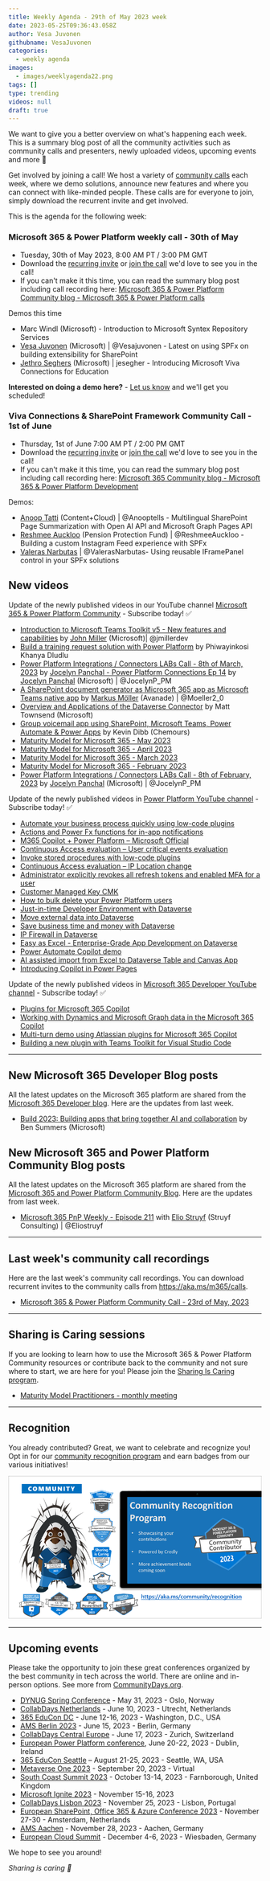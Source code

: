 ```yaml
---
title: Weekly Agenda - 29th of May 2023 week
date: 2023-05-25T09:36:43.058Z
author: Vesa Juvonen
githubname: VesaJuvonen
categories:
  - weekly agenda
images:
  - images/weeklyagenda22.png
tags: []
type: trending
videos: null
draft: true
---
```


We want to give you a better overview on what's happening each week. This is a summary blog post of all the community activities such as community calls and presenters, newly uploaded videos, upcoming events and more 🚀

Get involved by joining a call! We host a variety of [community calls](https://aka.ms/community/calls) each week, where we demo solutions, announce new features and where you can connect with like-minded people. These calls are for everyone to join, simply download the recurrent invite and get involved.

This is the agenda for the following week:

### Microsoft 365 & Power Platform weekly call - 30th of May

* Tuesday, 30th of May 2023, 8:00 AM PT / 3:00 PM GMT
* Download the [recurring invite](https://aka.ms/m365-dev-call) or [join the call](https://aka.ms/m365-dev-call-join) we'd love to see you in the call!
* If you can't make it this time, you can read the summary blog post including call recording here: [Microsoft 365 & Power Platform Community blog - Microsoft 365 & Power Platform calls](https://pnp.github.io/blog/categories/microsoft-365-platform-call/)

Demos this time

* Marc Windl (Microsoft) - Introduction to Microsoft Syntex Repository Services
* [Vesa Juvonen](https://twitter.com/vesajuvonen) (Microsoft) | @Vesajuvonen - Latest on using SPFx on building extensibility for SharePoint
* [Jethro Seghers](https://github.com/jesegher) (Microsoft) | jesegher - Introducing Microsoft Viva Connections for Education

**Interested on doing a demo here?** - [Let us know](https://aka.ms/community/request/demo) and we'll get you scheduled!

### Viva Connections & SharePoint Framework Community Call - 1st of June

* Thursday, 1st of June 7:00 AM PT / 2:00 PM GMT
* Download the [recurring invite](https://aka.ms/spdev-sig-call) or [join the call](https://aka.ms/spdev-sig-call-join) we'd love to see you in the call!
* If you can't make it this time, you can read the summary blog post including call recording here: [Microsoft 365 Community blog - Microsoft 365 & Power Platform Development](https://pnp.github.io/blog/categories/microsoft-365-and-power-platform-development-community-call/)

Demos: 

* [Anoop Tatti](https://twitter.com/anooptells) (Content+Cloud) | @Anooptells - Multilingual SharePoint Page Summarization with Open AI API and Microsoft Graph Pages API
* [Reshmee Auckloo](https://www.twitter.com/ReshmeeAuckloo) (Pension Protection Fund) | @ReshmeeAuckloo - Building a custom Instagram Feed experience with SPFx
* [Valeras Narbutas](https://twitter.com/ValerasNarbutas) | @ValerasNarbutas- Using reusable IFramePanel control in your SPFx solutions

## New videos 

Update of the newly published videos in our YouTube channel [Microsoft 365 & Power Platform Community](https://www.youtube.com/channel/UC_mKdhw-V6CeCM7gTo_Iy7w) - Subscribe today! ✅

* [Introduction to Microsoft Teams Toolkit v5 - New features and capabilities](https://www.youtube.com/watch?v=j_ixFGdNrRE) by [John Miller](https://twitter.com/jmillerdev)  (Microsoft)| @jmillerdev
* [Build a training request solution with Power Platform](https://www.youtube.com/watch?v=_zt_O2_JBDY) by Phiwayinkosi Khanya Dludlu
* [Power Platform Integrations / Connectors LABs Call - 8th of March, 2023](https://www.youtube.com/watch?v=cOlwOaAbD3s) by [Jocelyn Panchal - Power Platform Connections Ep 14](https://www.youtube.com/watch?v=zFFTeYiKFTw) by [Jocelyn Panchal](https://twitter.com/JocelynP_PM) (Microsoft) | @JocelynP_PM
* [A SharePoint document generator as Microsoft 365 app as Microsoft Teams native app](https://www.youtube.com/watch?v=1m5x55DCSNU) by [Markus Möller](https://twitter.com/Moeller2_0) (Avanade) | @Moeller2_0
* [Overview and Applications of the Dataverse Connector](https://www.youtube.com/watch?v=v-dOcyp4Bp8) by Matt Townsend (Microsoft) 
* [Group voicemail app using SharePoint, Microsoft Teams, Power Automate & Power Apps](https://www.youtube.com/watch?v=2yY3GQnzsQg) by Kevin Dibb (Chemours)
* [Maturity Model for Microsoft 365 - May 2023](https://www.youtube.com/watch?v=IqjPW4aJQIg)
* [Maturity Model for Microsoft 365 - April 2023](https://www.youtube.com/watch?v=k8clqL-_zpI)
* [Maturity Model for Microsoft 365 - March 2023](https://www.youtube.com/watch?v=81hOCBkdSog)
* [Maturity Model for Microsoft 365 - February 2023](https://www.youtube.com/watch?v=pdY88RproYg)
* [Power Platform Integrations / Connectors LABs Call - 8th of February, 2023](https://www.youtube.com/watch?v=BWNC-z4ViSg) by [Jocelyn Panchal](https://twitter.com/JocelynP_PM) (Microsoft) | @JocelynP_PM

Update of the newly published videos in [Power Platform YouTube channel](https://www.youtube.com/@mspowerplatform) - Subscribe today! ✅

* [Automate your business process quickly using low-code plugins](https://www.youtube.com/watch?v=Xtvtm69oKp4)
* [Actions and Power Fx functions for in-app notifications](https://www.youtube.com/watch?v=lhzsuNKTR8A)
* [M365 Copilot + Power Platform – Microsoft Official](https://www.youtube.com/watch?v=79BdhZBm5FY)
* [Continuous Access evaluation – User critical events evaluation](https://www.youtube.com/watch?v=miFZxDRA_Mw)
* [Invoke stored procedures with low-code plugins](https://www.youtube.com/watch?v=n9u5PAgOzjg)
* [Continuous Access evaluation – IP Location change](https://www.youtube.com/watch?v=BTE47l_426I)
* [Administrator explicitly revokes all refresh tokens and enabled MFA for a user](https://www.youtube.com/watch?v=SzwjDOxTEHo)
* [Customer Managed Key CMK](https://www.youtube.com/watch?v=GGki9kaiiUw)
* [How to bulk delete your Power Platform users](https://www.youtube.com/watch?v=qCnhN-4-oho)
* [Just-in-time Developer Environment with Dataverse](https://www.youtube.com/watch?v=ouDSYHQBTkI)
* [Move external data into Dataverse](https://www.youtube.com/watch?v=tUVoBjNL8qk)
* [Save business time and money with Dataverse](https://www.youtube.com/watch?v=ONs-po_DORg)
* [IP Firewall in Dataverse](https://www.youtube.com/watch?v=7AGkMy0Ep48)
* [Easy as Excel - Enterprise-Grade App Development on Dataverse](https://www.youtube.com/watch?v=1a49UONMjng)
* [Power Automate Copilot demo](https://www.youtube.com/watch?v=Xu-d3CuhCoc)
* [AI assisted import from Excel to Dataverse Table and Canvas App](https://www.youtube.com/watch?v=v6rkuVeE8wM)
* [Introducing Copilot in Power Pages](https://www.youtube.com/watch?v=oZvxjEoTIfU)


Update of the newly published videos in [Microsoft 365 Developer YouTube channel](https://www.youtube.com/@Microsoft365Developer) - Subscribe today! ✅

* [Plugins for Microsoft 365 Copilot](https://www.youtube.com/watch?v=kMXtwtdryKY)
* [Working with Dynamics and Microsoft Graph data in the Microsoft 365 Copilot](https://www.youtube.com/watch?v=pyOyO9JILxQ)
* [Multi-turn demo using Atlassian plugins for Microsoft 365 Copilot](https://www.youtube.com/watch?v=r-N54J7128Q)
* [Building a new plugin with Teams Toolkit for Visual Studio Code](https://www.youtube.com/watch?v=6ZNi1GDxvf0)

---

## New Microsoft 365 Developer Blog posts

All the latest updates on the Microsoft 365 platform are shared from the [Microsoft 365 Developer blog](https://devblogs.microsoft.com/microsoft365dev/). Here are the updates from last week.

* [Build 2023: Building apps that bring together AI and collaboration](https://devblogs.microsoft.com/microsoft365dev/build-2023-building-apps-that-bring-together-ai-and-collaboration/) by Ben Summers (Microsoft)



## New Microsoft 365 and Power Platform Community Blog posts

All the latest updates on the Microsoft 365 platform are shared from the [Microsoft 365 and Power Platform Community Blog](https://pnp.github.io/blog/). Here are the updates from last week.

* [Microsoft 365 PnP Weekly - Episode 211](https://pnp.github.io/blog/microsoft-365-pnp-weekly/episode-211/) with [Elio Struyf](https://twitter.com/eliostruyf) (Struyf Consulting) | @Eliostruyf

---

## Last week's community call recordings

Here are the last week's community call recordings. You can download recurrent invites to the community calls from https://aka.ms/m365/calls.

* [Microsoft 365 & Power Platform Community Call - 23rd of May, 2023](https://pnp.github.io/blog/microsoft-365-platform-community-call/2023-05-23/)

---

## Sharing is Caring sessions

If you are looking to learn how to use the Microsoft 365 & Power Platform Community resources or contribute back to the community and not sure where to start, we are here for you! Please join the [Sharing Is Caring program](https://pnp.github.io/sharing-is-caring/).

* [Maturity Model Practitioners - monthly meeting](https://aka.ms/mm4m365/invite)

---

## Recognition

You already contributed? Great, we want to celebrate and recognize you! Opt in for our [community recognition program](https://pnp.github.io/recognitionprogram/) and earn badges from our various initiatives! 

![together-221201.png](images/community-recognization-program.png)

---

## Upcoming events

Please take the opportunity to join these great conferences organized by the best community in tech across the world. There are online and in-person options. See more from [CommunityDays.org](https://www.communitydays.org/).

* [DYNUG Spring Conference](https://www.communitydays.org/event/2023-05-31/dynug-spring-conference) - May 31, 2023 - Oslo, Norway
* [CollabDays Netherlands](https://www.communitydays.org/event/2023-06-10/collabdays-netherlands-2023) - June 10, 2023 - Utrecht, Netherlands
* [365 EduCon DC](https://365educon.com/DC/) - June 12-16, 2023 - Washington, D.C., USA
* [AMS Berlin 2023](https://www.communitydays.org/event/2023-06-15/amsberlin-2023) - June 15, 2023 - Berlin, Germany
* [CollabDays Central Europe](https://www.collabdays.org/2023-ce/) - June 17, 2023 - Zurich, Switzerland
* [European Power Platform conference](https://www.sharepointeurope.com/european-power-platform-conference/), June 20-22, 2023 - Dublin, Ireland
* [365 EduCon Seattle](https://365educon.com/Seattle/) – August 21-25, 2023 - Seattle, WA, USA
* [Metaverse One 2023](https://www.communitydays.org/event/2023-09-20/metaverse-one-2023) - September 20, 2023 - Virtual
* [South Coast Summit 2023](https://www.southcoastsummit.com/) - October 13-14, 2023 - Farnborough, United Kingdom
* [Microsoft Ignite 2023](https://ignite.microsoft.com/) - November 15-16, 2023
* [CollabDays Lisbon 2023](https://www.collabdays.org/2023-lisbon/) - November 25, 2023 - Lisbon, Portugal
* [European SharePoint, Office 365 & Azure Conference 2023](https://www.sharepointeurope.com/) - November 27-30 - Amsterdam, Netherlands
* [AMS Aachen](https://www.communitydays.org/event/2023-11-28/ams-aachen) - November 28, 2023 - Aachen, Germany
* [European Cloud Summit](https://www.cloudsummit.eu/) - December 4-6, 2023 - Wiesbaden, Germany

We hope to see you around!

_Sharing is caring 🧡_
